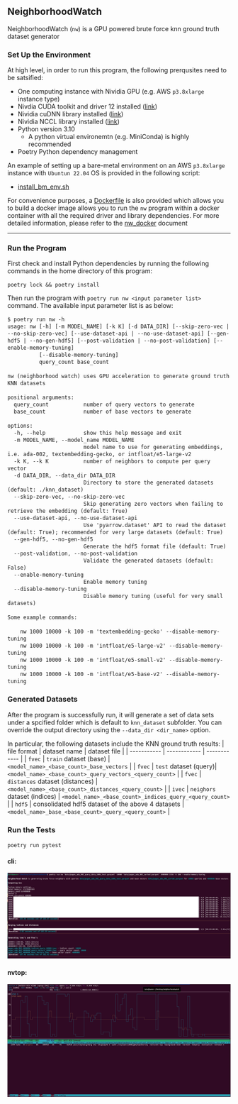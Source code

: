 ## NeighborhoodWatch

NeighborhoodWatch (`nw`) is a GPU powered brute force knn ground truth dataset generator

### Set Up the Environment

At high level, in order to run this program, the following prerqusites need to be satsified:
* One computing instance with Nividia GPU (e.g. AWS `p3.8xlarge` instance type)
* Nivdia CUDA toolkit and driver 12 installed ([link](https://docs.nvidia.com/cuda/cuda-installation-guide-linux/index.html))
* Nividia cuDNN library installed ([link](https://docs.nvidia.com/deeplearning/cudnn/install-guide/index.html))
* Nividia NCCL library installed ([link](https://docs.nvidia.com/deeplearning/nccl/install-guide/index.html))
* Python version 3.10
   * A python virtual environemtn (e.g. MiniConda) is highly recommended
* Poetry Python dependency management

An example of setting up a bare-metal environment on an AWS `p3.8xlarge` instance with `Ubuntun 22.04` OS is provided in the following script:
* [install_bm_env.sh](bash/install_env.sh) 

For convenience purposes, a [Dockerfile](./Dockerfile) is also provided which allows you to build a docker image allows you to run the `nw` program within a docker container with all the required driver and library dependencies. For more detailed information, please refer to the [nw_docker](./nw_docker.md) document

---

### Run the Program

First check and install Python dependencies by running the following commands in the home directory of this program:

```
poetry lock && poetry install
```

Then run the program with `poetry run nw <input parameter list>` command. The available input parameter list is as below:
```
$ poetry run nw -h
usage: nw [-h] [-m MODEL_NAME] [-k K] [-d DATA_DIR] [--skip-zero-vec | --no-skip-zero-vec] [--use-dataset-api | --no-use-dataset-api] [--gen-hdf5 | --no-gen-hdf5] [--post-validation | --no-post-validation] [--enable-memory-tuning]
          [--disable-memory-tuning]
          query_count base_count

nw (neighborhood watch) uses GPU acceleration to generate ground truth KNN datasets

positional arguments:
  query_count           number of query vectors to generate
  base_count            number of base vectors to generate

options:
  -h, --help            show this help message and exit
  -m MODEL_NAME, --model_name MODEL_NAME
                        model name to use for generating embeddings, i.e. ada-002, textembedding-gecko, or intfloat/e5-large-v2
  -k K, --k K           number of neighbors to compute per query vector
  -d DATA_DIR, --data_dir DATA_DIR
                        Directory to store the generated datasets (default: ./knn_dataset)
  --skip-zero-vec, --no-skip-zero-vec
                        Skip generating zero vectors when failing to retrieve the embedding (default: True)
  --use-dataset-api, --no-use-dataset-api
                        Use 'pyarrow.dataset' API to read the dataset (default: True); recommended for very large datasets (default: True)
  --gen-hdf5, --no-gen-hdf5
                        Generate the hdf5 format file (default: True)
  --post-validation, --no-post-validation
                        Validate the generated datasets (default: False)
  --enable-memory-tuning
                        Enable memory tuning
  --disable-memory-tuning
                        Disable memory tuning (useful for very small datasets)

Some example commands:

    nw 1000 10000 -k 100 -m 'textembedding-gecko' --disable-memory-tuning
    nw 1000 10000 -k 100 -m 'intfloat/e5-large-v2' --disable-memory-tuning
    nw 1000 10000 -k 100 -m 'intfloat/e5-small-v2' --disable-memory-tuning
    nw 1000 10000 -k 100 -m 'intfloat/e5-base-v2' --disable-memory-tuning
```

### Generated Datasets

After the program is successfully run, it will generate a set of data sets under a spcified folder which is default to `knn_dataset` subfolder. 
You can override the output directory using the `--data_dir <dir_name>` option.

In particular, the following datasets include the KNN ground truth results:
| file format | dataset name | dataset file | 
| ----------- | ------------ | ------------ | 
| `fvec` | `train` dataset (base) | `<model_name>_<base_count>_base_vectors` |
| `fvec` | `test` dataset (query)| `<model_name>_<base_count>_query_vectors_<query_count>` |
| `fvec` | `distances` dataset (distances) | `<model_name>_<base_count>_distances_<query_count>` |
| `ivec` | `neighors` dataset (indices) | `<model_name>_<base_count>_indices_query_<query_count>` |
| `hdf5` | consolidated hdf5 dataset of the above 4 datasets | `<model_name>_base_<base_count>_query_<query_count>` |


### Run the Tests

```
poetry run pytest
```

#### cli:

![cli](docs/cli.png)

#### nvtop:

![nvtop](docs/nvtop.png)

